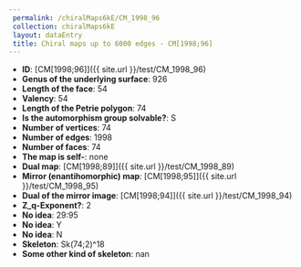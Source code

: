 ```yaml
--- 
 permalink: /chiralMaps6kE/CM_1998_96 
 collection: chiralMaps6kE
 layout: dataEntry
 title: Chiral maps up to 6000 edges - CM[1998;96]
---
```


- **ID**: [CM[1998;96]]({{ site.url }}/test/CM_1998_96)
- **Genus of the underlying surface**: 926
- **Length of the face**: 54
- **Valency**: 54
- **Length of the Petrie polygon**: 74
- **Is the automorphism group solvable?**: S
- **Number of vertices**: 74
- **Number of edges**: 1998
- **Number of faces**: 74
- **The map is self-**: none
- **Dual map**: [CM[1998;89]]({{ site.url }}/test/CM_1998_89)
- **Mirror (enantihomorphic) map**: [CM[1998;95]]({{ site.url }}/test/CM_1998_95)
- **Dual of the mirror image**: [CM[1998;94]]({{ site.url }}/test/CM_1998_94)
- **Z_q-Exponent?**: 2
- **No idea**:  29:95
- **No idea**: Y
- **No idea**: N
- **Skeleton**: Sk(74;2)^18
- **Some other kind of skeleton**: nan
